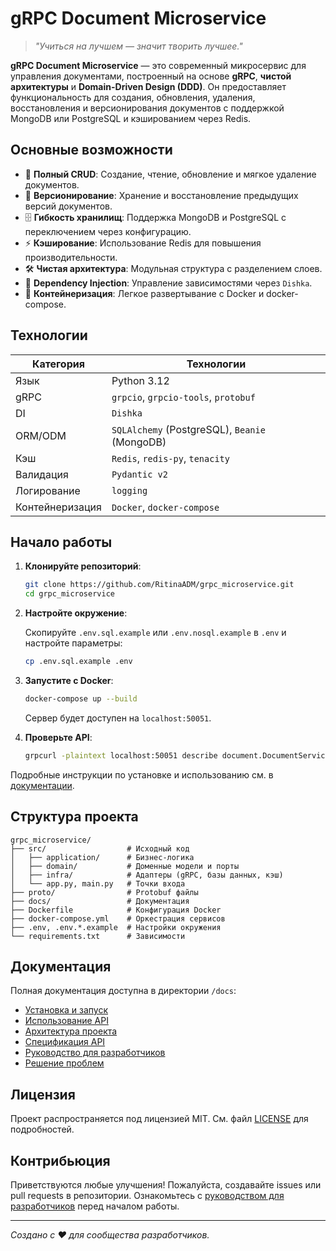 # gRPC Document Microservice

> *"Учиться на лучшем — значит творить лучшее."*

**gRPC Document Microservice** — это современный микросервис для управления документами, построенный на основе **gRPC**, **чистой архитектуры** и **Domain-Driven Design (DDD)**. Он предоставляет функциональность для создания, обновления, удаления, восстановления и версионирования документов с поддержкой MongoDB или PostgreSQL и кэшированием через Redis.

## Основные возможности

- 📝 **Полный CRUD**: Создание, чтение, обновление и мягкое удаление документов.
- 🔄 **Версионирование**: Хранение и восстановление предыдущих версий документов.
- 🗄 **Гибкость хранилищ**: Поддержка MongoDB и PostgreSQL с переключением через конфигурацию.
- ⚡ **Кэширование**: Использование Redis для повышения производительности.
- 🛠 **Чистая архитектура**: Модульная структура с разделением слоев.
- 🔗 **Dependency Injection**: Управление зависимостями через `Dishka`.
- 🐳 **Контейнеризация**: Легкое развертывание с Docker и docker-compose.

## Технологии

| Категория       | Технологии                                  |
|-----------------|---------------------------------------------|
| Язык            | Python 3.12                                |
| gRPC            | `grpcio`, `grpcio-tools`, `protobuf`       |
| DI              | `Dishka`                                   |
| ORM/ODM         | `SQLAlchemy` (PostgreSQL), `Beanie` (MongoDB) |
| Кэш             | `Redis`, `redis-py`, `tenacity`            |
| Валидация       | `Pydantic v2`                              |
| Логирование     | `logging`                                  |
| Контейнеризация | `Docker`, `docker-compose`                 |

## Начало работы

1. **Клонируйте репозиторий**:

   ```bash
   git clone https://github.com/RitinaADM/grpc_microservice.git
   cd grpc_microservice
   ```

2. **Настройте окружение**:

   Скопируйте `.env.sql.example` или `.env.nosql.example` в `.env` и настройте параметры:

   ```bash
   cp .env.sql.example .env
   ```

3. **Запустите с Docker**:

   ```bash
   docker-compose up --build
   ```

   Сервер будет доступен на `localhost:50051`.

4. **Проверьте API**:

   ```bash
   grpcurl -plaintext localhost:50051 describe document.DocumentService
   ```

Подробные инструкции по установке и использованию см. в [документации](docs/installation.md).

## Структура проекта

```
grpc_microservice/
├── src/                  # Исходный код
│   ├── application/      # Бизнес-логика
│   ├── domain/           # Доменные модели и порты
│   ├── infra/            # Адаптеры (gRPC, базы данных, кэш)
│   └── app.py, main.py   # Точки входа
├── proto/                # Protobuf файлы
├── docs/                 # Документация
├── Dockerfile            # Конфигурация Docker
├── docker-compose.yml    # Оркестрация сервисов
├── .env, .env.*.example  # Настройки окружения
└── requirements.txt      # Зависимости
```

## Документация

Полная документация доступна в директории `/docs`:

- [Установка и запуск](docs/installation.md)
- [Использование API](docs/usage.md)
- [Архитектура проекта](docs/architecture.md)
- [Спецификация API](docs/api.md)
- [Руководство для разработчиков](docs/development.md)
- [Решение проблем](docs/troubleshooting.md)

## Лицензия

Проект распространяется под лицензией MIT. См. файл [LICENSE](LICENSE) для подробностей.

## Контрибьюция

Приветствуются любые улучшения! Пожалуйста, создавайте issues или pull requests в репозитории. Ознакомьтесь с [руководством для разработчиков](docs/development.md) перед началом работы.

---

*Создано с ❤️ для сообщества разработчиков.*
```